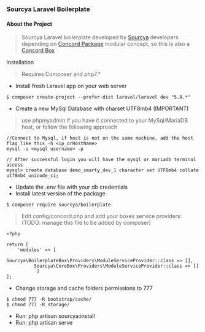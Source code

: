 ### Sourcya Laravel Boilerplate

#### About the Project
> Sourcya Laravel boilerplate developed by [Sourcya](https://sourcya.com) developers
> depending on [Concord Package](https://github.com/artkonekt/concord) modular concept, so this is also a [Concord Box](https://artkonekt.github.io/concord/#/boxes)

Installation

> Requires Composer and php7.*

- Install fresh Laravel app on your web server
```
$ composer create-project --prefer-dist laravel/laravel dev "5.8.*"
```
- Create a new MySql Database with charset UTF8mb4 (IMPORTANT)
> use phpmyadmin if you have it connected to your MySql/MariaDB host, or follow the following approach
```
//Connect to Mysql, if host is not on the same machine, add the host flag like this -h <ip_orHostName>
mysql -u <mysql username> -p

// After successful login you will have the mysql or mariadb terminal access
mysql> create database demo_smarty_dev_1 character set UTF8mb4 collate utf8mb4_unicode_ci;
```

- Update the .env file with your db credentials
- Install latest version of the package
```
$ composer require sourcya/boilerplate
```

> Edit config/concord.php and add your boxes service providers: (TODO: manage this file to be added by composer)
```
<?php

return [
    'modules' => [
          Sourcya\BoilerplateBox\Providers\ModuleServiceProvider::class => [],
          Sourcya\CoreBox\Providers\ModuleServiceProvider::class => []
           ]
];
```
- Change storage and cache folders permissions to 777
```
$ chmod 777 -R bootstrap/cache/
$ chmod 777 -R storage/
```
- Run: php artisan sourcya:install
- Run: php artisan serve
